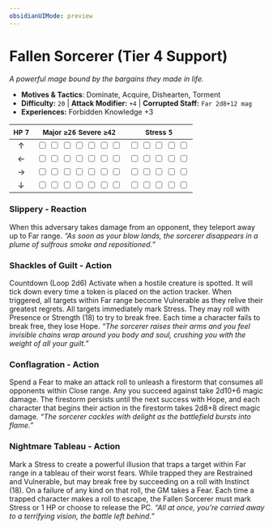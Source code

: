 ```yaml
---
obsidianUIMode: preview
---
```

# Fallen Sorcerer (Tier 4 Support)

*A powerful mage bound by the bargains they made in life.*

- **Motives & Tactics**: Dominate, Acquire, Dishearten, Torment
- **Difficulty:** `20` | **Attack Modifier:** `+4` | **Corrupted Staff:** `Far 2d8+12 mag`
- **Experiences:** Forbidden Knowledge +3

| <small>HP</small> `7` | <small>Major</small> `≥26` <small>Severe</small> `≥42` | <small>Stress</small> `5` |
|:-:|:-:|:-:|
| ↑ |  <input type="checkbox" unchecked id="4b376d6c"> <input type="checkbox" unchecked id="9ecef9fe"> <input type="checkbox" unchecked id="d8542320"> <input type="checkbox" unchecked id="4d1f5ca0"> <input type="checkbox" unchecked id="e2245a71"> <input type="checkbox" unchecked id="0f4a9af6"> <input type="checkbox" unchecked id="c64a6c8c"> |  <input type="checkbox" unchecked id="10fc6cd7"> <input type="checkbox" unchecked id="a0713815"> <input type="checkbox" unchecked id="2447d1e7"> <input type="checkbox" unchecked id="78ba71d7"> <input type="checkbox" unchecked id="598de761"> |
| ← |  <input type="checkbox" unchecked id="bb35d73a"> <input type="checkbox" unchecked id="1029a00f"> <input type="checkbox" unchecked id="0c7eb318"> <input type="checkbox" unchecked id="8a6af5af"> <input type="checkbox" unchecked id="1847a74d"> <input type="checkbox" unchecked id="023bf82c"> <input type="checkbox" unchecked id="41b6a72b"> |  <input type="checkbox" unchecked id="4c6feaa0"> <input type="checkbox" unchecked id="d49d143f"> <input type="checkbox" unchecked id="dd16acf2"> <input type="checkbox" unchecked id="fb66c0fd"> <input type="checkbox" unchecked id="15a0bd1a"> |
| → |  <input type="checkbox" unchecked id="c3775d3d"> <input type="checkbox" unchecked id="83f482bf"> <input type="checkbox" unchecked id="c78fa53b"> <input type="checkbox" unchecked id="e2e57da0"> <input type="checkbox" unchecked id="4d22cc2d"> <input type="checkbox" unchecked id="61eb1de2"> <input type="checkbox" unchecked id="45366c87"> |  <input type="checkbox" unchecked id="4dee0e8e"> <input type="checkbox" unchecked id="ff158e44"> <input type="checkbox" unchecked id="cdd6d1a2"> <input type="checkbox" unchecked id="e5f6c87e"> <input type="checkbox" unchecked id="1cd5f1bf"> |
| ↓ |  <input type="checkbox" unchecked id="908ef5ed"> <input type="checkbox" unchecked id="61f39e82"> <input type="checkbox" unchecked id="aca87268"> <input type="checkbox" unchecked id="d6f5b1bc"> <input type="checkbox" unchecked id="258d3907"> <input type="checkbox" unchecked id="dbe089ef"> <input type="checkbox" unchecked id="53d922aa"> |  <input type="checkbox" unchecked id="a5f0cb20"> <input type="checkbox" unchecked id="5eca1740"> <input type="checkbox" unchecked id="cf4419e7"> <input type="checkbox" unchecked id="e4606522"> <input type="checkbox" unchecked id="de188819"> |

### Slippery - Reaction

When this adversary takes damage from an opponent, they teleport away up to Far range. *“As soon as your blow lands, the sorcerer disappears in a plume of sulfrous smoke and repositioned.”*

### Shackles of Guilt - Action

Countdown (Loop 2d6) Activate when a hostile creature is spotted. It will tick down every time a token is placed on the action tracker. When triggered, all targets within Far range become Vulnerable as they relive their greatest regrets. All targets immediately mark Stress. They may roll with Presence or Strength (18) to try to break free. Each time a character fails to break free, they lose Hope. *“The sorcerer raises their arms and you feel invisible chains wrap around you body and soul, crushing you with the weight of all your guilt.”*

### Conflagration - Action

Spend a Fear to make an attack roll to unleash a firestorm that consumes all opponents within Close range. Any you succeed against take 2d10+6 magic damage. The firestorm persists until the next success with Hope, and each character that begins their action in the firestorm takes 2d8+8 direct magic damage. *“The sorcerer cackles with delight as the battlefield bursts into flame.”*

### Nightmare Tableau - Action

Mark a Stress to create a powerful illusion that traps a target within Far range in a tableau of their worst fears. While trapped they are Restrained and Vulnerable, but may break free by succeeding on a roll with Instinct (18). On a failure of any kind on that roll, the GM takes a Fear. Each time a trapped character makes a roll to escape, the Fallen Sorcerer must mark Stress or 1 HP or choose to release the PC. *“All at once, you’re carried away to a terrifying vision, the battle left behind.”*